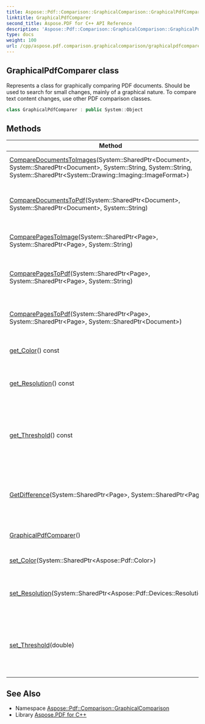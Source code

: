 ```yaml
---
title: Aspose::Pdf::Comparison::GraphicalComparison::GraphicalPdfComparer class
linktitle: GraphicalPdfComparer
second_title: Aspose.PDF for C++ API Reference
description: 'Aspose::Pdf::Comparison::GraphicalComparison::GraphicalPdfComparer class. Represents a class for graphically comparing PDF documents. Should be used to search for small changes, mainly of a graphical nature. To compare text content changes, use other PDF comparison classes in C++.'
type: docs
weight: 100
url: /cpp/aspose.pdf.comparison.graphicalcomparison/graphicalpdfcomparer/
---
```

## GraphicalPdfComparer class


Represents a class for graphically comparing PDF documents. Should be used to search for small changes, mainly of a graphical nature. To compare text content changes, use other PDF comparison classes.

```cpp
class GraphicalPdfComparer : public System::Object
```

## Methods

| Method | Description |
| --- | --- |
| [CompareDocumentsToImages](./comparedocumentstoimages/)(System::SharedPtr\<Document\>, System::SharedPtr\<Document\>, System::String, System::String, System::SharedPtr\<System::Drawing::Imaging::ImageFormat\>) | Compares documents graphically. The comparison result is placed in images. |
| [CompareDocumentsToPdf](./comparedocumentstopdf/)(System::SharedPtr\<Document\>, System::SharedPtr\<Document\>, System::String) | Compares documents graphically. The comparison result is placed in a PDF document. |
| [ComparePagesToImage](./comparepagestoimage/)(System::SharedPtr\<Page\>, System::SharedPtr\<Page\>, System::String) | Compares pages graphically. The comparison result is placed in a image. |
| [ComparePagesToPdf](./comparepagestopdf/)(System::SharedPtr\<Page\>, System::SharedPtr\<Page\>, System::String) | Compares pages graphically. The comparison result is placed in a PDF document. |
| [ComparePagesToPdf](./comparepagestopdf/)(System::SharedPtr\<Page\>, System::SharedPtr\<Page\>, System::SharedPtr\<Document\>) | Compares pages graphically. The comparison result is placed in a PDF document. |
| [get_Color](./get_color/)() const | Gets and sets the change flag color. The default color is red. |
| [get_Resolution](./get_resolution/)() const | Gets and sets the resolution of the resulting images. The default value is 150dpi. |
| [get_Threshold](./get_threshold/)() const | Gets and sets the threshold value in percentage. This value allows you to ignore small changes if they are not significant to you. The default value is 0%. |
| [GetDifference](./getdifference/)(System::SharedPtr\<Page\>, System::SharedPtr\<Page\>) | Gets differences between pages images. The result contains an image of the first page compared and an array of differences. |
| [GraphicalPdfComparer](./graphicalpdfcomparer/)() | Creates an instance of [GraphicalPdfComparer](./) class. |
| [set_Color](./set_color/)(System::SharedPtr\<Aspose::Pdf::Color\>) | Gets and sets the change flag color. The default color is red. |
| [set_Resolution](./set_resolution/)(System::SharedPtr\<Aspose::Pdf::Devices::Resolution\>) | Gets and sets the resolution of the resulting images. The default value is 150dpi. |
| [set_Threshold](./set_threshold/)(double) | Gets and sets the threshold value in percentage. This value allows you to ignore small changes if they are not significant to you. The default value is 0%. |
## See Also

* Namespace [Aspose::Pdf::Comparison::GraphicalComparison](../)
* Library [Aspose.PDF for C++](../../)
